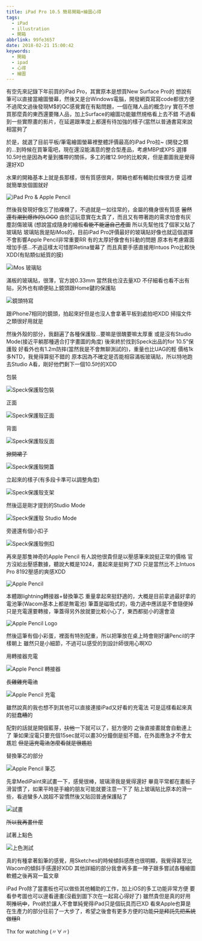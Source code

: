```yaml
---
title: iPad Pro 10.5 簡易開箱+繪圖心得
tags:
  - iPad
  - illustration
  - 開箱
abbrlink: 99fe3657
date: 2018-02-21 15:00:42
keywords:
  - 開箱
  - ipad
  - 心得
  - 繪圖
---
```


有空先來記錄下年前買的iPad Pro，其實原本是想買New Surface Pro的
想說有筆可以直接當繪圖螢幕，然後又是台Windows電腦，開發網頁寫寫code都很方便
不過爬文過後發現M$的QC感覺實在有點問題，一個在賭人品的概念(ry
實在不想買那麼貴的東西還要賭人品，加上Surface的繪圖功能雖然規格看上去不錯
不過看到一些實際畫的影片，在延遲跟準度上都還有待加強的樣子(當然以普通書寫來說相當夠了

於是，就選了目前平板/筆電繪圖螢幕裡整體評價最高的iPad Pro拉~
(開發之類的...到時候在買筆電吧，現在還沒能滿意的整合型產品，考慮MBP或XPS
選擇10.5吋也是因為考量到攜帶的關係，多工的確12.9吋的比較爽，但是畫圖我是覺得還好XD

水果的開箱基本上就是長那樣，很有質感很爽，開箱也都有輔助拉條很方便
這裡就簡單放個圖就好

![iPad Pro & Apple Pencil](https://res.cloudinary.com/driftkingtw/image/upload/v1519197176/blog/2018/02/21/iPad-Pro-10.5-簡易開箱+繪圖心得/P_20180202_221849.jpg)

然後我發現好像忘了拍裸機了，不過就是一如往常的，金屬的機身很有質感
<del>當然還有潮到爆炸的LOGO</del>
由於這玩意實在太貴了，而且又有帶著跑的需求怕會有灰塵刮傷玻璃
(想說當成隨身的繪板<del>看能不能逼自己產圖</del>
所以先幫他找了個家又貼了玻璃貼
玻璃貼我是貼iMos的，目前iPad Pro評價最好的玻璃貼好像也就這個選擇
不會影響Apple Pencil非常重要RR 有的太厚好像會有抖動的問題
原本有考慮霧面增加手感...不過這樣太可惜那Retina螢幕了
而且真要手感直接用Intuos Pro比較快XDD(有貼類似紙質的膜)

![iMos 玻璃貼](https://res.cloudinary.com/driftkingtw/image/upload/v1519197233/blog/2018/02/21/iPad-Pro-10.5-簡易開箱+繪圖心得/P_20180204_195145_vHDR_Auto.jpg)

滿板的玻璃貼，很薄，官方說0.33mm 當然我也沒去量XD
不仔細看也看不出有貼，另外也有順便貼上鏡頭跟Home鍵的保護貼

![鏡頭特寫](https://res.cloudinary.com/driftkingtw/image/upload/v1519197247/blog/2018/02/21/iPad-Pro-10.5-簡易開箱+繪圖心得/P_20180204_195220_vHDR_Auto.jpg)

跟iPhone7相同的鏡頭，拍起來好但是也沒人會拿著平板到處拍吧XDD
掃描文件之類很好用就是

然後外殼的部分，我翻遍了各種保護殼...要嘛是很醜要嘛太厚重
或是沒有Studio Mode(接近平躺那種適合打字畫圖的角度)
後來終於找到Speck出品的for 10.5"保護殼
好看外也有1.2m防摔(當然我是不會無聊測試的)，重量也比UAG的輕
價格1k多NTD，我覺得算挺不錯的
原本因為不確定是否能相容滿板玻璃貼，所以特地跑去Studio A看，剛好他們剩下一個10.5吋的XDD

包裝

![Speck保護殼包裝](https://res.cloudinary.com/driftkingtw/image/upload/a_auto_right/v1519197295/blog/2018/02/21/iPad-Pro-10.5-簡易開箱+繪圖心得/P_20180209_151442_vHDR_Auto.jpg)

正面

![Speck保護殼正面](https://res.cloudinary.com/driftkingtw/image/upload/v1519197283/blog/2018/02/21/iPad-Pro-10.5-簡易開箱+繪圖心得/P_20180204_160651_vHDR_Auto.jpg)

背面

![Speck保護殼反面](https://res.cloudinary.com/driftkingtw/image/upload/v1519197262/blog/2018/02/21/iPad-Pro-10.5-簡易開箱+繪圖心得/P_20180204_194849_vHDR_Auto.jpg)

<del>掀開裙子</del>

![Speck保護殼開蓋](https://res.cloudinary.com/driftkingtw/image/upload/v1519197205/blog/2018/02/21/iPad-Pro-10.5-簡易開箱+繪圖心得/P_20180204_195011_vHDR_Auto.jpg)

立起來的樣子(有多段卡準可以調整角度)

![Speck保護殼支架](https://res.cloudinary.com/driftkingtw/image/upload/v1519197237/blog/2018/02/21/iPad-Pro-10.5-簡易開箱+繪圖心得/P_20180204_195035_vHDR_Auto.jpg)

然後這是剛才提到的Studio Mode

![Speck保護殼 Studio Mode](https://res.cloudinary.com/driftkingtw/image/upload/v1519197237/blog/2018/02/21/iPad-Pro-10.5-簡易開箱+繪圖心得/P_20180204_195107_vHDR_Auto.jpg)

旁邊還有個小扣子

![Speck保護殼側扣](https://res.cloudinary.com/driftkingtw/image/upload/v1519197265/blog/2018/02/21/iPad-Pro-10.5-簡易開箱+繪圖心得/P_20180204_195237_vHDR_Auto.jpg)

再來是那隻神奇的Apple Pencil
有人說他很貴但是以壓感筆來說挺正常的價格
官方沒給出壓感數據，聽說大概是1024，畫起來是挺夠了XD 
只是當然比不上Intuos Pro 8192壓感的爽感XDD

![Apple Pencil](https://res.cloudinary.com/driftkingtw/image/upload/v1519197185/blog/2018/02/21/iPad-Pro-10.5-簡易開箱+繪圖心得/P_20180209_152201_vHDR_Auto.jpg)

本體跟lightning轉接器+替換筆芯
重量拿起來挺舒適的，大概是目前拿過最好拿的電池筆(Wacom基本上都是無電池)
筆蓋是磁吸式的，吸力適中應該是不會隨便掉
只是充電還要轉接，筆蓋得另外放就要比較小心了，東西都挺小的還會滾

![Apple Pencil Logo](https://res.cloudinary.com/driftkingtw/image/upload/v1519201629/blog/2018/02/21/iPad-Pro-10.5-簡易開箱+繪圖心得/P_20180221_161946_vHDR_Auto.jpg)

然後這筆有個小彩蛋，裡面有特別配重，所以把筆放在桌上時會剛好讓Pencil的字樣朝上
雖然只是小細節，不過可以感受的到設計師很用心啊XD

用轉接器充電

![Apple Pencil 轉接器](https://res.cloudinary.com/driftkingtw/image/upload/v1519197214/blog/2018/02/21/iPad-Pro-10.5-簡易開箱+繪圖心得/P_20180209_152431_vHDR_Auto.jpg)

<del>長雞雞充電法</del>

![Apple Pencil 充電](https://res.cloudinary.com/driftkingtw/image/upload/v1519197294/blog/2018/02/21/iPad-Pro-10.5-簡易開箱+繪圖心得/P_20180206_233307_vHDR_Auto.jpg)

雖然說真的我也想不到其他可以直接連接iPad又好看的充電法
可是這樣看起來真的挺蠢<del>糟</del>的

配對的話就是開個藍芽，<del>扶他</del>一下就可以了，挺方便的
之後直接畫就會自動連上了
筆如果沒電只要充個15sec就可以畫30分鐘倒是挺不錯，在外面應急才不會太尷尬
<del>但是這充電法怎麼看就是很尷尬</del>

替換筆芯的部分

![Apple Pencil 筆芯](https://res.cloudinary.com/driftkingtw/image/upload/v1519197218/blog/2018/02/21/iPad-Pro-10.5-簡易開箱+繪圖心得/P_20180209_152604_vHDR_Auto.jpg)

先拿MediPaint來試畫一下，感覺很棒，玻璃滑我是覺得還好
畢竟平常都在畫板子滑習慣了，如果平時是手繪的朋友可能就要注意一下了
貼上玻璃貼比原本的滑一些，看過蠻多人說超不習慣然後又貼回普通保護貼了

![試畫](https://res.cloudinary.com/driftkingtw/image/upload/v1519197287/blog/2018/02/21/iPad-Pro-10.5-簡易開箱+繪圖心得/P_20180205_005002_vHDR_Auto.jpg)

<del>所以我再畫什麼</del>

試著上點色

![上色測試](https://res.cloudinary.com/driftkingtw/image/upload/v1519197284/blog/2018/02/21/iPad-Pro-10.5-簡易開箱+繪圖心得/P_20180206_004917_vHDR_Auto.jpg)

真的有種拿著鉛筆的感覺，用Sketches的時候傾斜感應也很明顯，我覺得甚至比Wacom的傾斜手感還好XDD
其他詳細的部分我會再多畫一陣子跟多嘗試各種繪圖軟體之後再寫一篇文章

iPad Pro除了當畫板也可以做些其他輔助的工作，加上iOS的多工功能非常方便
要看參考圖也可以邊看邊畫(沒截到圖下次在一起寫心得好了)
雖然貴但是真的好用啊<del>推坑中</del>，Pro終於讓人不會單純覺得iPad只是個玩具而已XD
看來Apple也算是在生產力的部分往前了一大步了，希望之後會有更多方便的功能<del>只是拜託先把系統做穩R</del>

Thx for watching (〃∀〃)